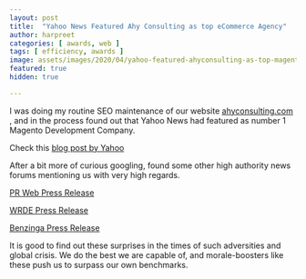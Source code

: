 ```yaml
---
layout: post
title:  "Yahoo News Featured Ahy Consulting as top eCommerce Agency"
author: harpreet
categories: [ awards, web ]
tags: [ efficiency, awards ]
image: assets/images/2020/04/yahoo-featured-ahyconsulting-as-top-magento-firm.jpg
featured: true
hidden: true

---
```


I was doing my routine SEO maintenance of our website <a href="https://www.ahyconsulting.com/" target="\_blank"> ahyconsulting.com </a>, and in the process found out that Yahoo News had featured as number 1 Magento Development Company.

Check this <a href="https://finance.yahoo.com/news/top-ecommerce-development-companies-according-111500138.html" target="\_blank"> blog post by Yahoo </a>

After a bit more of curious googling, found some other high authority news forums mentioning us with very high regards.

<a href="http://www.prweb.com/releases/the_top_ecommerce_development_companies_according_to_ecommerce_development_rating_platform/prweb17019304.htm" target="\_blank"> PR Web Press Release</a>

<a href="https://www.wrde.com/story/41960969/the-top-ecommerce-development-companies-according-to-ecommerce-development-rating-platform" target="\_blank"> WRDE Press Release</a>

<a href="https://www.benzinga.com/pressreleases/20/04/p15715594/the-top-ecommerce-development-companies-according-to-ecommerce-development-rating-platform" target="\_blank"> Benzinga Press Release</a>

It is good to find out these surprises in the times of such adversities and global crisis. We do the best we are capable of, and morale-boosters like these push us to surpass our own benchmarks.

